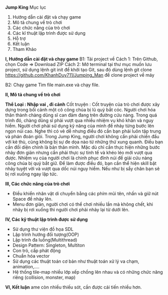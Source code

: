 **Jump King**
Mục lục 
1. Hướng dẫn cài đặt và chạy game
2. Mô tả chung về trò chơi
3. Các chức năng của trò chơi
4. Các kĩ thuật lập trình được sử dụng
5. Hỗ trợ
6. Kết luận
7. Tham Khảo

   
**I, Hướng dẫn cài đặt và chạy game**
B1: Tải project về
Cách 1: Trên Github, chọn Code => Download ZIP
Cách 2: Mở terminal tại thư mục muốn lưu project, sử dụng lệnh git init để khởi tạo Git, sau đó dùng lệnh git clone https://github.com/KhanhDuy711/Jumping_Man để clone project về máy

B2: Chạy game
Tìm file main.exe và chạy file.

**II, Mô tả chung về trò chơi**

   **Thể Loại : Nhập vai , đi cảnh**
   Cốt truyện : Cốt truyện của trò chơi được xây dựng trong bối cảnh một cô công chúa bị lũ quỷ bắt cóc. Người chơi hóa thân thành chàng dũng sĩ can đảm đang trên đường cứu nàng. Trong quá trình đó, chàng dũng sĩ phải vượt qua nhiều nhiệm vụ khó khăn và nguy hiểm.
   Người chơi phải sử dụng kỹ năng của mình để nhảy từng bước lên ngọn núi cao. Nghe thì có vẻ dễ nhưng điều đó cần bạn phải luôn tập trung và phán đoán giỏi.
   Trong Jump King, người chơi không cần phải chiến đấu với kẻ thù, cũng không bị sự đe dọa nào từ những thứ xung quanh. Điều bạn cần đối diện chính là bản thân mình. Mặc dù chỉ cần thực hiện những bước nhảy đơn giản nhưng cần phải thực sự tinh tế và khéo léo mới vượt qua được.
   Nhiệm vụ của người chơi là chinh phục đỉnh núi để giải cứu nàng công chúa bị quỷ bắt giữ. Để làm được điều đó, bạn cần thể hiện skill bật nhảy tuyệt vời và vượt qua dốc núi nguy hiểm. Nếu như bị sẩy chân bạn sẽ bị rơi xuống ngay lập tức.

   
**III, Các chức năng của trò chơi**
  - Điều khiển nhân vật di chuyển bằng các phím mũi tên, nhấn và giữ nút Space để nhảy lên.
  - Menu đơn giản, người chơi có thể chơi nhiều lần mà không chết, khi nhảy bị rơi xuống thì người chơi phải nhảy lại từ dưới lên.

**IV, Các kỹ thuật lập trình được sử dụng**
- Sử dụng thư viện đồ họa SDL
- Lập trình hướng đối tượng(OOP)
- Lập trình đa luồng(Multithread)
- Design Pattern: Singleton, Multiton
- Con trỏ, cấp phát động
- Chuẩn hóa vector
- Sử dụng các thuật toán cơ bản như thuật toán xử lý va chạm, animation,....
- Hệ thống tile-map nhiều lớp xếp chồng lên nhau và có những chức năng riêng (collision, monster, map)

**VI, Kết luận**
  ame còn nhiều thiếu sót, cần được cải tiến nhiều hơn.
   
